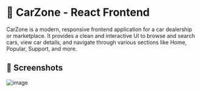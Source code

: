 # 🚗 CarZone - React Frontend

CarZone is a modern, responsive frontend application for a car dealership or marketplace. It provides a clean and interactive UI to browse and search cars, view car details, and navigate through various sections like Home, Popular, Support, and more.


## 📸 Screenshots
![image](https://github.com/user-attachments/assets/f104b36d-17ef-459f-befc-13420f4a85c0)




